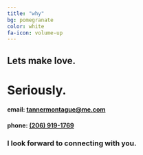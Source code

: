 ```yaml
---
title: "why"
bg: pomegranate
color: white
fa-icon: volume-up
---
```


## Lets make love.

# Seriously.

#### email: <tannermontague@me.com>

#### phone: <a href="tel:1-206-919-1769">(206) 919-1769</a>

### I look forward to connecting with you.
